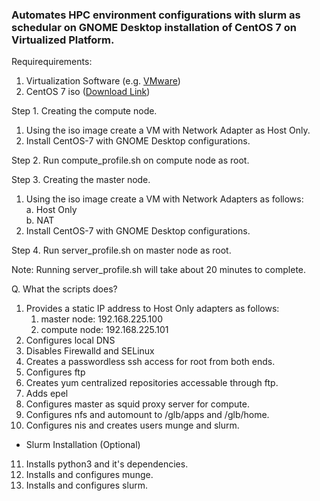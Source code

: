 <h3>Automates HPC environment configurations with slurm as schedular on GNOME Desktop installation of CentOS 7 on Virtualized Platform.</h3>

Requirequirements:
1. Virtualization Software (e.g. <a href="https://www.vmware.com/in/products/workstation-pro/workstation-pro-evaluation.html">VMware</a>)
2. CentOS 7 iso (<a href="http://centos.mirrors.estointernet.in/7.9.2009/isos/x86_64/CentOS-7-x86_64-DVD-2009.iso">Download Link</a>)

Step 1. Creating the compute node.
1. Using the iso image create a VM with Network Adapter as Host Only.
2. Install CentOS-7 with GNOME Desktop configurations.

Step 2. Run compute_profile.sh on compute node as root.

Step 3. Creating the master node.
1. Using the iso image create a VM with Network Adapters as follows:<br>
a. Host Only<br>
b. NAT
2. Install CentOS-7 with GNOME Desktop configurations.

Step 4. Run server_profile.sh on master node as root.

Note: Running server_profile.sh will take about 20 minutes to complete.

Q. What the scripts does?

1. Provides a static IP address to Host Only adapters as follows:
	1. master node: 192.168.225.100
	2. compute node: 192.168.225.101
2. Configures local DNS 
3. Disables Firewalld and SELinux
4. Creates a passwordless ssh access for root from both ends.
5. Configures ftp
6. Creates yum centralized repositories accessable through ftp.
7. Adds epel
8. Configures master as squid proxy server for compute.
9. Configures nfs and automount to /glb/apps and /glb/home.
10. Configures nis and creates users munge and slurm.
*  Slurm Installation (Optional)
11. Installs python3 and it's dependencies.
12. Installs and configures munge.
13. Installs and configures slurm.

